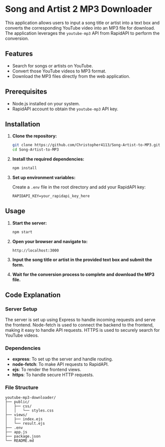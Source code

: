 # Song and Artist 2 MP3 Downloader

This application allows users to input a song title or artist into a text box and converts the corresponding YouTube video into an MP3 file for download. The application leverages the `youtube-mp3` API from RapidAPI to perform the conversion.

## Features

- Search for songs or artists on YouTube.
- Convert those YouTube videos to MP3 format.
- Download the MP3 files directly from the web application.

## Prerequisites

- Node.js installed on your system.
- RapidAPI account to obtain the `youtube-mp3` API key.

## Installation

1. **Clone the repository:**

    ```bash
    git clone https://github.com/Christopher4113/Song-Artist-to-MP3.git
    cd Song-Artist-to-MP3
    ```

2. **Install the required dependencies:**

    ```bash
    npm install
    ```

3. **Set up environment variables:**

    Create a `.env` file in the root directory and add your RapidAPI key:

    ```plaintext
    RAPIDAPI_KEY=your_rapidapi_key_here
    ```

## Usage

1. **Start the server:**

    ```bash
    npm start
    ```

2. **Open your browser and navigate to:**

    ```
    http://localhost:3000
    ```

3. **Input the song title or artist in the provided text box and submit the form.**

4. **Wait for the conversion process to complete and download the MP3 file.**

## Code Explanation

### Server Setup

The server is set up using Express to handle incoming requests and serve the frontend. Node-fetch is used to connect the backend to the frontend, making it easy to handle API requests. HTTPS is used to securely search for YouTube videos.

### Dependencies

- **express**: To set up the server and handle routing.
- **node-fetch**: To make API requests to RapidAPI.
- **ejs**: To render the frontend views.
- **https**: To handle secure HTTP requests.

### File Structure

```plaintext
youtube-mp3-downloader/
├── public/
│   ├── css/
│   │   └── styles.css
├── views/
│   ├── index.ejs
│   └── result.ejs
├── .env
├── app.js
├── package.json
└── README.md
